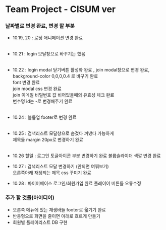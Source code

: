 # Team Project - CISUM ver

### 날짜별로 변경 완료, 변경 할 부분

- 10.19, 20 : 로딩 애니메이션 변경 완료  
  <br/>
- 10.21 : login 모달창으로 바꾸기는 했음  
  <br/>
- 10.22 : login modal 닫기버튼 활성화 완료 , join modal창으로 변경 완료,  
   background-color 0,0,0,0.4 로 바꾸기 완료  
   font 변경 완료  
   join modal css 변경 완료  
   join 이메일 비밀번호 값 비어있을때의 유효성 체크 완료  
   변수명 id는 -로 변경해주기 완료  
  <br/>
- 10.24 : 볼륨업 footer로 변경 완료  
  <br/>
- 10.25 : 검색리스트 모달창으로 숨겼다 꺼냈다 가능하게  
  제목들 margin 20px로 변경하기 완료  
  <br/>
- 10.26 할일 : 로그인 토글아이콘 부분 변경하기 완료
  볼륨슬라이더 색깔 변경 완료
  <br/>
- 10.27 : 검색리스트 모달 변경하기 (안되면 여쭤보기)  
  오른쪽아래 재생되는 제목 css 꾸미기 완료

- 10.28 : 파이어베이스 로그인/회원가입 완료
  플레이어 버튼들 오류수정
  
### 추가 할 것들(아이디어)

- 오른쪽 메뉴에 있는 재생바들 footer로 옮기기 완료
- 반응형으로 화면을 줄이면 아래로 흐르게 만들기
- 회원별 플레이리스트 DB 구현

